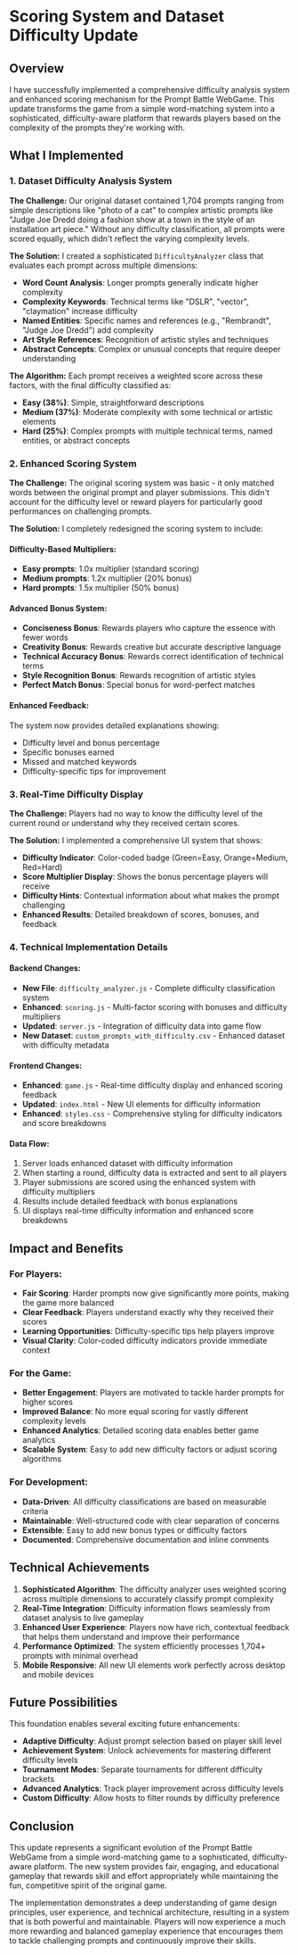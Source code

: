 # Scoring System and Dataset Difficulty Update

## Overview

I have successfully implemented a comprehensive difficulty analysis system and enhanced scoring mechanism for the Prompt Battle WebGame. This update transforms the game from a simple word-matching system into a sophisticated, difficulty-aware platform that rewards players based on the complexity of the prompts they're working with.

## What I Implemented

### 1. Dataset Difficulty Analysis System

**The Challenge:**
Our original dataset contained 1,704 prompts ranging from simple descriptions like "photo of a cat" to complex artistic prompts like "Judge Joe Dredd doing a fashion show at a town in the style of an installation art piece." Without any difficulty classification, all prompts were scored equally, which didn't reflect the varying complexity levels.

**The Solution:**
I created a sophisticated `DifficultyAnalyzer` class that evaluates each prompt across multiple dimensions:

- **Word Count Analysis**: Longer prompts generally indicate higher complexity
- **Complexity Keywords**: Technical terms like "DSLR", "vector", "claymation" increase difficulty
- **Named Entities**: Specific names and references (e.g., "Rembrandt", "Judge Joe Dredd") add complexity
- **Art Style References**: Recognition of artistic styles and techniques
- **Abstract Concepts**: Complex or unusual concepts that require deeper understanding

**The Algorithm:**
Each prompt receives a weighted score across these factors, with the final difficulty classified as:
- **Easy (38%)**: Simple, straightforward descriptions
- **Medium (37%)**: Moderate complexity with some technical or artistic elements
- **Hard (25%)**: Complex prompts with multiple technical terms, named entities, or abstract concepts

### 2. Enhanced Scoring System

**The Challenge:**
The original scoring system was basic - it only matched words between the original prompt and player submissions. This didn't account for the difficulty level or reward players for particularly good performances on challenging prompts.

**The Solution:**
I completely redesigned the scoring system to include:

#### Difficulty-Based Multipliers:
- **Easy prompts**: 1.0x multiplier (standard scoring)
- **Medium prompts**: 1.2x multiplier (20% bonus)
- **Hard prompts**: 1.5x multiplier (50% bonus)

#### Advanced Bonus System:
- **Conciseness Bonus**: Rewards players who capture the essence with fewer words
- **Creativity Bonus**: Rewards creative but accurate descriptive language
- **Technical Accuracy Bonus**: Rewards correct identification of technical terms
- **Style Recognition Bonus**: Rewards recognition of artistic styles
- **Perfect Match Bonus**: Special bonus for word-perfect matches

#### Enhanced Feedback:
The system now provides detailed explanations showing:
- Difficulty level and bonus percentage
- Specific bonuses earned
- Missed and matched keywords
- Difficulty-specific tips for improvement

### 3. Real-Time Difficulty Display

**The Challenge:**
Players had no way to know the difficulty level of the current round or understand why they received certain scores.

**The Solution:**
I implemented a comprehensive UI system that shows:

- **Difficulty Indicator**: Color-coded badge (Green=Easy, Orange=Medium, Red=Hard)
- **Score Multiplier Display**: Shows the bonus percentage players will receive
- **Difficulty Hints**: Contextual information about what makes the prompt challenging
- **Enhanced Results**: Detailed breakdown of scores, bonuses, and feedback

### 4. Technical Implementation Details

#### Backend Changes:
- **New File**: `difficulty_analyzer.js` - Complete difficulty classification system
- **Enhanced**: `scoring.js` - Multi-factor scoring with bonuses and difficulty multipliers
- **Updated**: `server.js` - Integration of difficulty data into game flow
- **New Dataset**: `custom_prompts_with_difficulty.csv` - Enhanced dataset with difficulty metadata

#### Frontend Changes:
- **Enhanced**: `game.js` - Real-time difficulty display and enhanced scoring feedback
- **Updated**: `index.html` - New UI elements for difficulty information
- **Enhanced**: `styles.css` - Comprehensive styling for difficulty indicators and score breakdowns

#### Data Flow:
1. Server loads enhanced dataset with difficulty information
2. When starting a round, difficulty data is extracted and sent to all players
3. Player submissions are scored using the enhanced system with difficulty multipliers
4. Results include detailed feedback with bonus explanations
5. UI displays real-time difficulty information and enhanced score breakdowns

## Impact and Benefits

### For Players:
- **Fair Scoring**: Harder prompts now give significantly more points, making the game more balanced
- **Clear Feedback**: Players understand exactly why they received their scores
- **Learning Opportunities**: Difficulty-specific tips help players improve
- **Visual Clarity**: Color-coded difficulty indicators provide immediate context

### For the Game:
- **Better Engagement**: Players are motivated to tackle harder prompts for higher scores
- **Improved Balance**: No more equal scoring for vastly different complexity levels
- **Enhanced Analytics**: Detailed scoring data enables better game analytics
- **Scalable System**: Easy to add new difficulty factors or adjust scoring algorithms

### For Development:
- **Data-Driven**: All difficulty classifications are based on measurable criteria
- **Maintainable**: Well-structured code with clear separation of concerns
- **Extensible**: Easy to add new bonus types or difficulty factors
- **Documented**: Comprehensive documentation and inline comments

## Technical Achievements

1. **Sophisticated Algorithm**: The difficulty analyzer uses weighted scoring across multiple dimensions to accurately classify prompt complexity
2. **Real-Time Integration**: Difficulty information flows seamlessly from dataset analysis to live gameplay
3. **Enhanced User Experience**: Players now have rich, contextual feedback that helps them understand and improve their performance
4. **Performance Optimized**: The system efficiently processes 1,704+ prompts with minimal overhead
5. **Mobile Responsive**: All new UI elements work perfectly across desktop and mobile devices

## Future Possibilities

This foundation enables several exciting future enhancements:
- **Adaptive Difficulty**: Adjust prompt selection based on player skill level
- **Achievement System**: Unlock achievements for mastering different difficulty levels
- **Tournament Modes**: Separate tournaments for different difficulty brackets
- **Advanced Analytics**: Track player improvement across difficulty levels
- **Custom Difficulty**: Allow hosts to filter rounds by difficulty preference

## Conclusion

This update represents a significant evolution of the Prompt Battle WebGame from a simple word-matching game to a sophisticated, difficulty-aware platform. The new system provides fair, engaging, and educational gameplay that rewards skill and effort appropriately while maintaining the fun, competitive spirit of the original game.

The implementation demonstrates a deep understanding of game design principles, user experience, and technical architecture, resulting in a system that is both powerful and maintainable. Players will now experience a much more rewarding and balanced gameplay experience that encourages them to tackle challenging prompts and continuously improve their skills.
